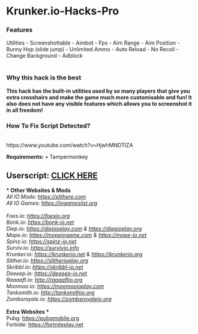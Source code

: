 # Krunker.io-Hacks-Pro
<h3>Features</h3>
Utilities - Screenshottable - Aimbot - Fps - Aim Range - Aim Position - Bunny Hop (slide jump) - Unlimited Ammo - Auto Reload - No Recoil - Change Background - Adblock
</br></br>
<h3>Why this hack is the best</h3>
<b>This hack has the built-in utilities used by so many players that give you extra crosshairs and make the game much more customisable and fun! It also does not have any visible features which allows you to screenshot it in all freedom!</b>

<h3>How To Fix Script Detected?</h3></br>
https://www.youtube.com/watch?v=HjwhMNDTlZA

<b>Requirements:</b> • Tampermonkey</br>

<h2>Userscript: <a href="https://github.com/MrCoderN/krunker.io-hack-cheat-mod/raw/master/krunkerhack.user.js" target="_blank">CLICK HERE</a></h2>

<b>* Other Websites & Mods *</b></br>
All IO Mods: https://slithere.com</br>
All IO Games: https://iogameslist.org</br>
</br>
Foes.io: https://foesio.org</br>
Bonk.io: https://bonk-io.net</br>
Diep.io: https://diepioplay.com & https://diepioplay.org</br>
Mope.io: https://mopeiogame.com & https://mope-io.net</br>
Spinz.io: https://spinz-io.net</br>
Surviv.io: https://survivio.info</br>
Krunker.io: https://krunkerio.net & https://krunkerio.org</br>
Slither.io: https://slitherioplay.org</br>
Skribbl.io: https://skribbl-io.net</br>
Deeeep.io: https://deeeep-io.net</br>
Raaaaft.io: http://raaaaftio.org</br>
Moomoo.io: https://moomooioplay.com</br>
Tanksmith.io: http://tanksmithio.org</br>
Zombsroyale.io: https://zombsroyaleio.org</br>
</br>
<b>* Extra Websites *</b></br>
Pubg: https://pubgmobile.org</br>
Fortnite: https://fortniteplay.net</br>
